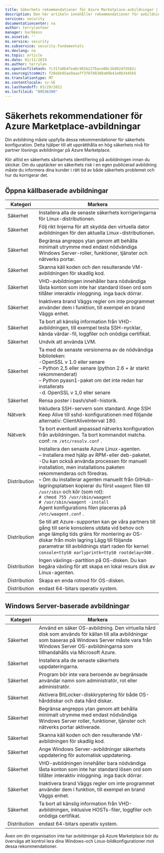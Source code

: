 ```yaml
---
title: Säkerhets rekommendationer för Azure Marketplace-avbildningar | Microsoft Docs
description: Den här artikeln innehåller rekommendationer för avbildningar som ingår på marknads platsen
services: security
documentationcenter: na
author: terrylanfear
manager: barbkess
ms.assetid: ''
ms.service: security
ms.subservice: security-fundamentals
ms.devlang: na
ms.topic: article
ms.date: 01/11/2019
ms.author: terrylan
ms.openlocfilehash: 7c317a0b4fea0c981b227bace00c1b8924fd582c
ms.sourcegitcommit: f28ebb95ae9aaaff3f87d8388a09b41e0b3445b5
ms.translationtype: MT
ms.contentlocale: sv-SE
ms.lasthandoff: 03/29/2021
ms.locfileid: "89536390"
---
```

# <a name="security-recommendations-for-azure-marketplace-images"></a>Säkerhets rekommendationer för Azure Marketplace-avbildningar

Din avbildning måste uppfylla dessa rekommendationer för säkerhets konfiguration. Detta hjälper till att upprätthålla en hög säkerhets nivå för partner lösnings avbildningar på Azure Marketplace.

Kör alltid en säkerhets sårbarhets identifiering på avbildningen innan du skickar. Om du upptäcker en säkerhets risk i en egen publicerad avbildning måste du informera dina kunder i rätt tid av både säkerhets problemet och hur du korrigerar det.

## <a name="open-source-based-images"></a>Öppna källbaserade avbildningar

| Kategori | Markera |
| -------- | ----- |
| Säkerhet                                                     | Installera alla de senaste säkerhets korrigeringarna för Linux-distributionen.                                                                                                                                                                                                              |
| Säkerhet                                                     | Följ rikt linjerna för att skydda den virtuella dator avbildningen för den aktuella Linux-distributionen.                                                                                                                                                                                     |
| Säkerhet                                                     | Begränsa angrepps ytan genom att behålla minimalt utrymme med endast nödvändiga Windows Server-roller, funktioner, tjänster och nätverks portar.                                                                                                                                               |
| Säkerhet                                                     | Skanna käll koden och den resulterande VM-avbildningen för skadlig kod.                                                                                                                                                                                                                                   |
| Säkerhet                                                     | VHD-avbildningen innehåller bara nödvändiga låsta konton som inte har standard lösen ord som tillåter interaktiv inloggning. inga back dörrar.                                                                                                                                           |
| Säkerhet                                                     | Inaktivera brand Väggs regler om inte programmet använder dem i funktion, till exempel en brand Väggs enhet.                                                                                                                                                                             |
| Säkerhet                                                     | Ta bort all känslig information från VHD-avbildningen, till exempel testa SSH-nycklar, kända värdar-fil, loggfiler och onödiga certifikat.                                                                                                                                       |
| Säkerhet                                                     | Undvik att använda LVM.                                                                                                                                                                                                                                            |
| Säkerhet                                                     | Ta med de senaste versionerna av de nödvändiga biblioteken: </br> -OpenSSL v 1.0 eller senare </br> – Python 2,5 eller senare (python 2.6 + är starkt rekommenderat) </br> – Python pyasn1-paket om det inte redan har installerats </br> -d. OpenSSL v 1,0 eller senare                                                                |
| Säkerhet                                                     | Rensa poster i bash/shell-historik.                                                                                                                                                                                                                                             |
| Nätverk                                                   | Inkludera SSH-servern som standard. Ange SSH Keep Alive till sshd-konfigurationen med följande alternativ: ClientAliveInterval 180.                                                                                                                                                        |
| Nätverk                                                   | Ta bort eventuell anpassad nätverks konfiguration från avbildningen. Ta bort kommandot matcha. conf: `rm /etc/resolv.conf` .                                                                                                                                                                                |
| Distribution                                                   | Installera den senaste Azure Linux-agenten.</br> – Installera med hjälp av RPM-eller deb-paketet.  </br> -Du kan också använda processen för manuell installation, men installations paketen rekommenderas och föredras. </br> – Om du installerar agenten manuellt från GitHub-lagringsplatsen kopierar du först `waagent` filen till `/usr/sbin` och kör (som rot): </br>`# chmod 755 /usr/sbin/waagent` </br>`# /usr/sbin/waagent -install` </br>Agent konfigurations filen placeras på `/etc/waagent.conf` . |
| Distribution                                                   | Se till att Azure-supporten kan ge våra partners till gång till serie konsolens utdata vid behov och ange lämplig tids gräns för montering av OS-diskar från moln lagring Lägg till följande parametrar till avbildnings start raden för kernel: `console=ttyS0 earlyprintk=ttyS0 rootdelay=300` . |
| Distribution                                                   | Ingen växlings-partition på OS-disken. Du kan begära växling för att skapa en lokal resurs disk av Linux-agenten.         |
| Distribution                                                   | Skapa en enda rotnod för OS-disken.      |
| Distribution                                                   | endast 64-bitars operativ system.                                                                                                                                                                                                                                                          |

## <a name="windows-server-based-images"></a>Windows Server-baserade avbildningar

| Kategori | Markera |
|--------- | ----- |
| Säkerhet                                                         | Använd en säker OS-avbildning. Den virtuella hård disk som används för källan till alla avbildningar som baseras på Windows Server måste vara från Windows Server OS-avbildningarna som tillhandahålls via Microsoft Azure. |
| Säkerhet                                                         | Installera alla de senaste säkerhets uppdateringarna.                                                                                                                                     |
| Säkerhet                                                         | Program bör inte vara beroende av begränsade användar namn som administratör, rot eller administratör.                                                                |
| Säkerhet                                                         | Aktivera BitLocker-diskkryptering för både OS-hårddiskar och data hård diskar.                                                             |
| Säkerhet                                                         | Begränsa angrepps ytan genom att behålla minimalt utrymme med endast nödvändiga Windows Server roller, funktioner, tjänster och nätverks portar aktiverade.                         |
| Säkerhet                                                         | Skanna käll koden och den resulterande VM-avbildningen för skadlig kod.                                                                                                                     |
| Säkerhet                                                         | Ange Windows Server-avbildningar säkerhets uppdatering för automatisk uppdatering.                                                                                                                |
| Säkerhet                                                         | VHD-avbildningen innehåller bara nödvändiga låsta konton som inte har standard lösen ord som tillåter interaktiv inloggning. inga back dörrar.                             |
| Säkerhet                                                         | Inaktivera brand Väggs regler om inte programmet använder dem i funktion, till exempel en brand Väggs enhet.                                                               |
| Säkerhet                                                         | Ta bort all känslig information från VHD-avbildningen, inklusive HOSTs-filer, loggfiler och onödiga certifikat.                                              |
| Distribution                                                       | endast 64-bitars operativ system.                            |

Även om din organisation inte har avbildningar på Azure Marketplace bör du överväga att kontrol lera dina Windows-och Linux-bildkonfigurationer mot dessa rekommendationer.

